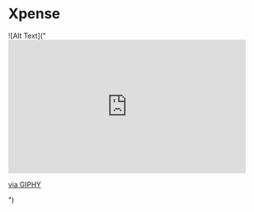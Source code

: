 # Xpense

![Alt Text]("<iframe src="https://giphy.com/embed/3ohjV2DNzLgrcXSsCs" width="480" height="270" frameBorder="0" class="giphy-embed" allowFullScreen></iframe><p><a href="https://giphy.com/gifs/japan-your-name-makoto-shinkai-3ohjV2DNzLgrcXSsCs">via GIPHY</a></p>")

